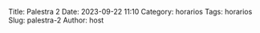 Title: Palestra 2
Date: 2023-09-22 11:10
Category: horarios
Tags: horarios
Slug: palestra-2
Author: host